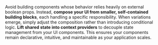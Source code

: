 Avoid building components whose behavior relies heavily on external boolean props. Instead, **compose your UI from smaller, self-contained building blocks**, each handling a specific responsibility. When variations emerge, simply adjust the composition rather than introducing conditional logic. **Lift shared state into context providers** to decouple state management from your UI components. This ensures your components remain declarative, intuitive, and maintainable as your application scales.
